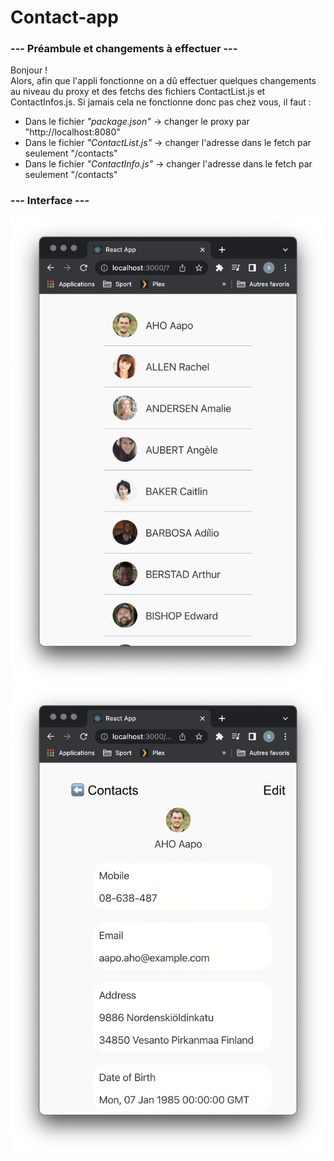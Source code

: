 # Contact-app

### --- Préambule et changements à effectuer ---

Bonjour !  
Alors, afin que l'appli fonctionne on a dû effectuer quelques changements au niveau du proxy et des fetchs des fichiers ContactList.js et ContactInfos.js.
Si jamais cela ne fonctionne donc pas chez vous, il faut :
- Dans le fichier *"package.json"* -> changer le proxy par "http://localhost:8080"
- Dans le fichier *"ContactList.js"* -> changer l'adresse dans le fetch par seulement "/contacts"
- Dans le fichier *"ContactInfo.js"* -> changer l'adresse dans le fetch par seulement "/contacts"

### --- Interface ---
![Liste des contacts](images/Liste.png)  
![Infos d'un contact](images/Infos.png)
